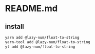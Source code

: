 # README.md

    

## install

```bash
yarn add @lazy-num/float-to-string
yarn-tool add @lazy-num/float-to-string
yt add @lazy-num/float-to-string
```

